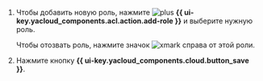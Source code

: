 1. Чтобы добавить новую роль, нажмите ![plus](../../_assets/console-icons/plus.svg) **{{ ui-key.yacloud_components.acl.action.add-role }}** и выберите нужную роль.

    Чтобы отозвать роль, нажмите значок ![xmark](../../_assets/console-icons/xmark.svg) справа от этой роли.
1. Нажмите кнопку **{{ ui-key.yacloud_components.cloud.button_save }}**.